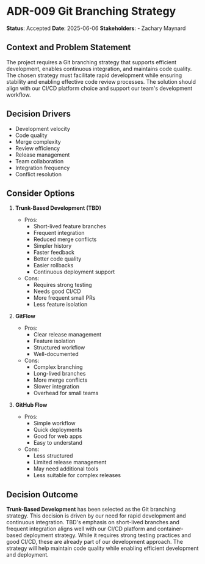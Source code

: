# ADR-009 Git Branching Strategy
**Status**: Accepted
**Date**: 2025-06-06
**Stakeholders**:
    - Zachary Maynard

## Context and Problem Statement
The project requires a Git branching strategy that supports efficient development, enables continuous integration, and maintains code quality. The chosen strategy must facilitate rapid development while ensuring stability and enabling effective code review processes. The solution should align with our CI/CD platform choice and support our team's development workflow.

## Decision Drivers
- Development velocity
- Code quality
- Merge complexity
- Review efficiency
- Release management
- Team collaboration
- Integration frequency
- Conflict resolution

## Consider Options
1. **Trunk-Based Development (TBD)**
   - Pros:
     - Short-lived feature branches
     - Frequent integration
     - Reduced merge conflicts
     - Simpler history
     - Faster feedback
     - Better code quality
     - Easier rollbacks
     - Continuous deployment support
   - Cons:
     - Requires strong testing
     - Needs good CI/CD
     - More frequent small PRs
     - Less feature isolation

2. **GitFlow**
   - Pros:
     - Clear release management
     - Feature isolation
     - Structured workflow
     - Well-documented
   - Cons:
     - Complex branching
     - Long-lived branches
     - More merge conflicts
     - Slower integration
     - Overhead for small teams

3. **GitHub Flow**
   - Pros:
     - Simple workflow
     - Quick deployments
     - Good for web apps
     - Easy to understand
   - Cons:
     - Less structured
     - Limited release management
     - May need additional tools
     - Less suitable for complex releases

## Decision Outcome
**Trunk-Based Development** has been selected as the Git branching strategy. This decision is driven by our need for rapid development and continuous integration. TBD's emphasis on short-lived branches and frequent integration aligns well with our CI/CD platform and container-based deployment strategy. While it requires strong testing practices and good CI/CD, these are already part of our development approach. The strategy will help maintain code quality while enabling efficient development and deployment.

